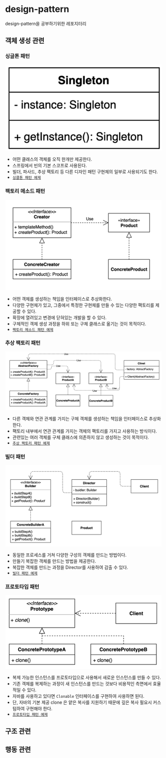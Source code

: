 # design-pattern
design-pattern을 공부하기위한 레포지터리

## 객체 생성 관련
### 싱글톤 패턴
![singleton](./img/singleton.png)
- 어떤 클래스의 객체를 오직 한개만 제공한다.
- 스프링에서 빈의 기본 스코프로 사용된다.
- 빌더, 파사드, 추상 팩토리 등 다른 디자인 패턴 구현체의 일부로 사용되기도 한다. 
- [`싱클톤 패턴 예제`](src/main/java/example/_1_creational/_1_singleton)

### 팩토리 메소드 패턴
![factory_method](./img/factory_method.png)
- 어떤 객체를 생성하는 책임을 인터페이스로 추상화한다.
- 다양한 구현체가 있고, 그중에서 특정한 구현체를 만들 수 있는 다양한 팩토리를 제공할 수 있다.
- 확장에 열려있고 변경에 닫혀있는 개발을 할 수 있다.
- 구체적인 객체 생성 과정을 하위 또는 구체 클래스로 옮기는 것이 목적이다.
- [`팩토리 메소드 패턴 예제`](src/main/java/example/_1_creational/_2_factory_method)

### 추상 팩토리 패턴
![abstract_factory](./img/abstract_factory.png)
- 다른 객체와 연관 관계를 가지는 구체 객체를 생성하는 책임을 인터페이스로 추상화한다.
- 팩토리 내부에서 연관 관계를 가지는 객체의 팩토리를 가지고 사용하는 방식이다.
- 관련있는 여러 객체를 구체 클래스에 의존하지 않고 생성하는 것이 목적이다.
- [`추상 팩토리 패턴 예제`](src/main/java/example/_1_creational/_3_abstract_factory)

### 빌더 패턴
![builder](./img/builder.png)
- 동일한 프로세스를 거쳐 다양한 구성의 객체를 만드는 방법이다.
- 만들기 복잡한 객체를 만드는 방법을 제공한다.
- 복잡한 객체를 만드는 과정을 Director를 사용하여 감출 수 있다.
- [`빌더 패턴 예제`](src/main/java/example/_1_creational/_4_builder)

### 프로토타입 패턴
![prototype](./img/prototype.png)
- 복제 가능한 인스턴스를 프로토타입으로 사용해서 새로운 인스턴스를 만들 수 있다.
- 기존 객체를 복제하는 과정이 새 인스턴스를 만드는 것보다 비용적인 측면에서 효율적일 수 있다.
- 자바를 사용하고 있다면 `Clonable` 인터페이스를 구현하여 사용하면 된다.
- 단, 자바의 기본 제공 clone 은 얕은 복사를 지원하기 때문에 깊은 복사 필요시 커스텀하여 구현해야 한다. 
- [`프로토타입 패턴 예제`](src/main/java/example/_1_creational/_5_prototype)

## 구조 관련

## 행동 관련

